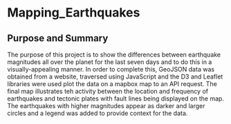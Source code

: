 # Mapping_Earthquakes

## Purpose and Summary
The purpose of this project is to show the differences between earthquake magnitudes all over the planet for the last seven days and to do this in a visually-appealing manner. In order to complete this, GeoJSON data was obtained from a website, traversed using JavaScript and the D3 and Leaflet libraries were used plot the data on a mapbox map to an API request. The final map illustrates teh activity between the location and frequency of earthquakes and tectonic plates with fault lines being displayed on the map. The earthquakes with higher magnitudes appear as darker and larger circles and a legend was added to provide context for the data.